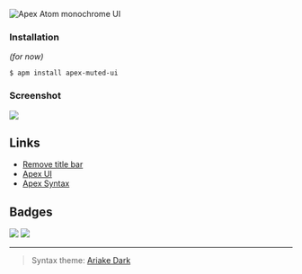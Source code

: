 ![Apex Atom monochrome UI](https://dl.dropboxusercontent.com/u/6396913/Apex/Atom/apex-ui-logo.png)

### Installation
*(for now)*

```
$ apm install apex-muted-ui
```

### Screenshot

![](http://i.imgur.com/rrcNt3v.png)

## Links

- [Remove title bar](https://atom.io/packages/no-title-bar)
- [Apex UI](https://github.com/apex/apex-ui)
- [Apex Syntax](https://github.com/apex/apex-syntax)

## Badges

[![](http://apex.sh/images/badge.svg)](https://apex.sh/ping/)
![](https://img.shields.io/badge/license-MIT-blue.svg)

---

> Syntax theme: [Ariake Dark](https://github.com/pathtrk/ariake-dark-syntax)
